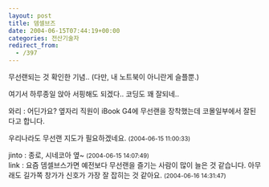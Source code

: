 ```yaml
---
layout: post
title: 뎀셀브즈
date: 2004-06-15T07:44:19+00:00
categories: 전산기술자
redirect_from:
  - /397
---
```


무선랜되는 것 확인한 기념.. (다만, 내 노트북이 아니란게 슬플뿐.)

여기서 하루종일 앉아 서핑해도 되겠다.. 코딩도 꽤 잘되네..
<div id=comments>
<div class=comment>
<!--- cmt:748 --->
<!--- mail: --->
<!--- parent:0 --->
와리 : 
어딘가요? 
옆자리 직원이 iBook G4에 무선랜을 장착했는데  
코몰일부에서 잘된다고 합니다.

우리나라도 무선랜 지도가 필요하겠네요.
 <small>(2004-06-15 11:00:33)</small>
</div>
<div class=comment>
<!--- cmt:749 --->
<!--- mail: --->
<!--- parent:0 --->
jinto : 
종로, 시네코아 옆~
 <small>(2004-06-15 14:07:49)</small>
</div>
<div class=comment>
<!--- cmt:750 --->
<!--- mail: --->
<!--- parent:0 --->
link : 
요즘 뎀셀브스가면 예전보다 무선랜을 즐기는 사람이 많이 늘은 것 같습니다. 아무래도 길가쪽 창가가 신호가 가장 잘 잡히는 것 같아요.
 <small>(2004-06-16 14:31:47)</small>
</div>
</div>
